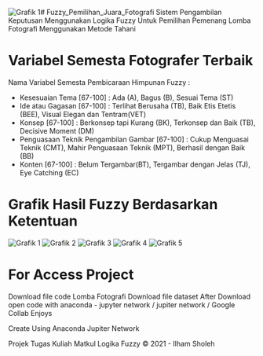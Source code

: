 ![Grafik 1](https://github.com/SholehUyee/Fuzzy_Pemilihan_Juara_Fotografi/assets/120776794/b593a4a1-592e-4cd4-9c88-0139382a05f8)# Fuzzy_Pemilihan_Juara_Fotografi
Sistem Pengambilan Keputusan Menggunakan Logika Fuzzy Untuk Pemilihan Pemenang Lomba Fotografi Menggunakan Metode Tahani
# Variabel Semesta Fotografer Terbaik

Nama Variabel	Semesta Pembicaraan	Himpunan Fuzzy : 
- Kesesuaian Tema	[67-100] : 
    Ada (A), Bagus (B), Sesuai Tema (ST)
- Ide atau Gagasan 	[67-100] :
    Terlihat Berusaha (TB), Baik Etis Etetis (BEE), Visual Elegan dan Tentram(VET)
- Konsep	[67-100] :
    Berkonsep tapi Kurang (BK), Terkonsep dan Baik (TB), Decisive Moment (DM)
- Penguasaan Teknik Pengambilan Gambar	[67-100] :
    Cukup Menguasai Teknik (CMT), Mahir Penguasaan Teknik (MPT), Berhasil dengan Baik (BB)
- Konten	[67-100] :
    Belum Tergambar(BT), Tergambar dengan Jelas (TJ), Eye Catching (EC)

# Grafik Hasil Fuzzy Berdasarkan Ketentuan
![Grafik 1](https://github.com/SholehUyee/Fuzzy_Pemilihan_Juara_Fotografi/assets/120776794/97edfc0e-37f9-4bb4-b1c8-f2d24754de46)
![Grafik 2](https://github.com/SholehUyee/Fuzzy_Pemilihan_Juara_Fotografi/assets/120776794/4f44a6d7-c7ea-4a32-9876-43ad9d9f447c)
![Grafik 3](https://github.com/SholehUyee/Fuzzy_Pemilihan_Juara_Fotografi/assets/120776794/34197fc8-7623-4533-ba77-62c9a6cb0bc2)
![Grafik 4](https://github.com/SholehUyee/Fuzzy_Pemilihan_Juara_Fotografi/assets/120776794/79de3548-1a19-4110-a9a4-1e7286366c0a)
![Grafik 5](https://github.com/SholehUyee/Fuzzy_Pemilihan_Juara_Fotografi/assets/120776794/291540b8-2e2b-46df-b3bc-98bd25453394)

# For Access Project
Download file code Lomba Fotografi
Download file dataset
After Download open code with anaconda - jupyter network / jupiter network  / Google Collab
Enjoys

Create Using Anaconda Jupiter Network 

Projek Tugas Kuliah Matkul Logika Fuzzy 
© 2021 - Ilham Sholeh

